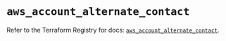 # `aws_account_alternate_contact`

Refer to the Terraform Registry for docs: [`aws_account_alternate_contact`](https://registry.terraform.io/providers/hashicorp/aws/5.84.0/docs/resources/account_alternate_contact).
